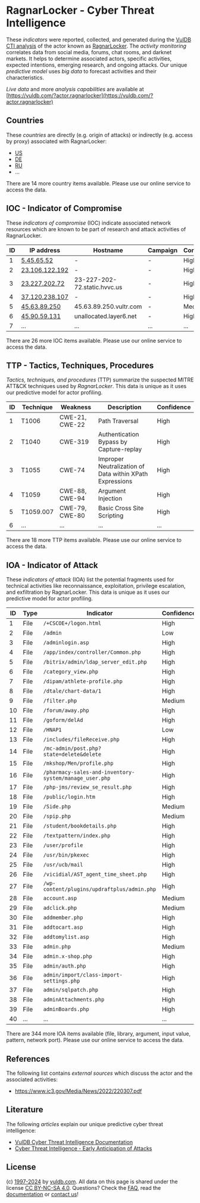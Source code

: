 # RagnarLocker - Cyber Threat Intelligence

These _indicators_ were reported, collected, and generated during the [VulDB CTI analysis](https://vuldb.com/?kb.cti) of the actor known as [RagnarLocker](https://vuldb.com/?actor.ragnarlocker). The _activity monitoring_ correlates data from social media, forums, chat rooms, and darknet markets. It helps to determine associated actors, specific activities, expected intentions, emerging research, and ongoing attacks. Our unique _predictive model_ uses _big data_ to forecast activities and their characteristics.

_Live data_ and more _analysis capabilities_ are available at [https://vuldb.com/?actor.ragnarlocker](https://vuldb.com/?actor.ragnarlocker)

## Countries

These _countries_ are directly (e.g. origin of attacks) or indirectly (e.g. access by proxy) associated with RagnarLocker:

* [US](https://vuldb.com/?country.us)
* [DE](https://vuldb.com/?country.de)
* [RU](https://vuldb.com/?country.ru)
* ...

There are 14 more country items available. Please use our online service to access the data.

## IOC - Indicator of Compromise

These _indicators of compromise_ (IOC) indicate associated network resources which are known to be part of research and attack activities of RagnarLocker.

ID | IP address | Hostname | Campaign | Confidence
-- | ---------- | -------- | -------- | ----------
1 | [5.45.65.52](https://vuldb.com/?ip.5.45.65.52) | - | - | High
2 | [23.106.122.192](https://vuldb.com/?ip.23.106.122.192) | - | - | High
3 | [23.227.202.72](https://vuldb.com/?ip.23.227.202.72) | 23-227-202-72.static.hvvc.us | - | High
4 | [37.120.238.107](https://vuldb.com/?ip.37.120.238.107) | - | - | High
5 | [45.63.89.250](https://vuldb.com/?ip.45.63.89.250) | 45.63.89.250.vultr.com | - | Medium
6 | [45.90.59.131](https://vuldb.com/?ip.45.90.59.131) | unallocated.layer6.net | - | High
7 | ... | ... | ... | ...

There are 26 more IOC items available. Please use our online service to access the data.

## TTP - Tactics, Techniques, Procedures

_Tactics, techniques, and procedures_ (TTP) summarize the suspected MITRE ATT&CK techniques used by _RagnarLocker_. This data is unique as it uses our predictive model for actor profiling.

ID | Technique | Weakness | Description | Confidence
-- | --------- | -------- | ----------- | ----------
1 | T1006 | CWE-21, CWE-22 | Path Traversal | High
2 | T1040 | CWE-319 | Authentication Bypass by Capture-replay | High
3 | T1055 | CWE-74 | Improper Neutralization of Data within XPath Expressions | High
4 | T1059 | CWE-88, CWE-94 | Argument Injection | High
5 | T1059.007 | CWE-79, CWE-80 | Basic Cross Site Scripting | High
6 | ... | ... | ... | ...

There are 18 more TTP items available. Please use our online service to access the data.

## IOA - Indicator of Attack

These _indicators of attack_ (IOA) list the potential fragments used for technical activities like reconnaissance, exploitation, privilege escalation, and exfiltration by RagnarLocker. This data is unique as it uses our predictive model for actor profiling.

ID | Type | Indicator | Confidence
-- | ---- | --------- | ----------
1 | File | `/+CSCOE+/logon.html` | High
2 | File | `/admin` | Low
3 | File | `/adminlogin.asp` | High
4 | File | `/app/index/controller/Common.php` | High
5 | File | `/bitrix/admin/ldap_server_edit.php` | High
6 | File | `/category_view.php` | High
7 | File | `/dipam/athlete-profile.php` | High
8 | File | `/dtale/chart-data/1` | High
9 | File | `/filter.php` | Medium
10 | File | `/forum/away.php` | High
11 | File | `/goform/delAd` | High
12 | File | `/HNAP1` | Low
13 | File | `/includes/fileReceive.php` | High
14 | File | `/mc-admin/post.php?state=delete&delete` | High
15 | File | `/mkshop/Men/profile.php` | High
16 | File | `/pharmacy-sales-and-inventory-system/manage_user.php` | High
17 | File | `/php-jms/review_se_result.php` | High
18 | File | `/public/login.htm` | High
19 | File | `/Side.php` | Medium
20 | File | `/spip.php` | Medium
21 | File | `/student/bookdetails.php` | High
22 | File | `/textpattern/index.php` | High
23 | File | `/user/profile` | High
24 | File | `/usr/bin/pkexec` | High
25 | File | `/usr/ucb/mail` | High
26 | File | `/vicidial/AST_agent_time_sheet.php` | High
27 | File | `/wp-content/plugins/updraftplus/admin.php` | High
28 | File | `account.asp` | Medium
29 | File | `adclick.php` | Medium
30 | File | `addmember.php` | High
31 | File | `addtocart.asp` | High
32 | File | `addtomylist.asp` | High
33 | File | `admin.php` | Medium
34 | File | `admin.x-shop.php` | High
35 | File | `admin/auth.php` | High
36 | File | `admin/import/class-import-settings.php` | High
37 | File | `admin/sqlpatch.php` | High
38 | File | `adminAttachments.php` | High
39 | File | `adminBoards.php` | High
40 | ... | ... | ...

There are 344 more IOA items available (file, library, argument, input value, pattern, network port). Please use our online service to access the data.

## References

The following list contains _external sources_ which discuss the actor and the associated activities:

* https://www.ic3.gov/Media/News/2022/220307.pdf

## Literature

The following _articles_ explain our unique predictive cyber threat intelligence:

* [VulDB Cyber Threat Intelligence Documentation](https://vuldb.com/?kb.cti)
* [Cyber Threat Intelligence - Early Anticipation of Attacks](https://www.scip.ch/en/?labs.20201022)

## License

(c) [1997-2024](https://vuldb.com/?kb.changelog) by [vuldb.com](https://vuldb.com/?kb.about). All data on this page is shared under the license [CC BY-NC-SA 4.0](https://creativecommons.org/licenses/by-nc-sa/4.0/). Questions? Check the [FAQ](https://vuldb.com/?kb.faq), read the [documentation](https://vuldb.com/?kb) or [contact us](https://vuldb.com/?contact)!
